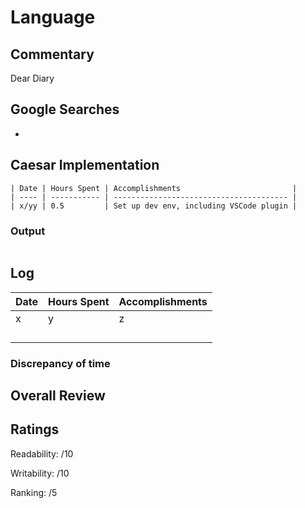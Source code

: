 # Language

## Commentary

Dear Diary

## Google Searches

- 

## Caesar Implementation

```
| Date | Hours Spent | Accomplishments                         |
| ---- | ----------- | --------------------------------------- |
| x/yy | 0.5         | Set up dev env, including VSCode plugin |
```

### Output

```

```

## Log

| Date | Hours Spent | Accomplishments |
| ---- | ----------- | --------------- |
| x    | y           | z               |
|      |             |                 |
|      |             |                 |
|      |             |                 |
|      |             |                 |

### Discrepancy of time

## Overall Review

## Ratings

Readability: /10

Writability: /10

Ranking: /5
